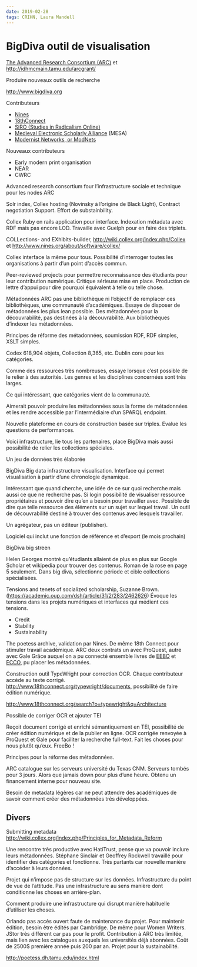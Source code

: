 ```yaml
---
date: 2019-02-28
tags: CRIHN, Laura Mandell
---
```


# BigDiva outil de visualisation

[The Advanced Research Consortium (ARC)](http://www.arc-org) et http://idhmcmain.tamu.edu/arcgrant/

Produire nouveaux outils de recherche

http://www.bigdiva.org

Contributeurs

- [Nines](http://www.nines.org)
- [18thConnect](http://www.18thconnect.org)
- [SiRO (Studies in Radicalism Online)](http://www.studiesinradicalism.org/)
- [Medieval Electronic Scholarly Alliance](http://www.mesa-medieval.org/) (MESA)
- [Modernist Networks, or ModNets](http://www.modnets.org/)

Nouveaux contributeurs

- Early modern print organisation
- NEAR
- CWRC

Advanced research consortium four l’infrastructure sociale et technique pour les nodes ARC

Solr index, Collex hosting (Novinsky à l’origine de Black Light), Contract negotiation Support. Effort de substainbility.

Collex Ruby on rails application pour interface. Indexation métadata avec RDF mais pas encore LOD. Travaille avec Guelph pour en faire des triplets.

COLLections- and EXhibits-builder, http://wiki.collex.org/index.php/Collex et http://www.nines.org/about/software/collex/

Collex interface la même pour tous. Possibilité d’interroger toutes les organisations à partir d’un point d’accès commun. 

Peer-reviewed projects pour permettre reconnaissance des étudiants pour leur contribution numérique. Critique sérieuse mise en place. Production de lettre d’appui pour dire pourquoi équivalent à telle ou telle chose.

Métadonnées ARC pas une bibliothèque ni l‘objectif de remplacer ces bibliothèques, une communauté d’académiques. Essaye de disposer de métadonnées les plus lean possible. Des métadonnées pour la découvrabilité, pas destinées à la découvrabilité. Aux bibliothèques d’indexer les métadonnées.

Principes de réforme des métadonnées, soumission RDF, RDF simples, XSLT simples.

Codex 618,904 objets, Collection 8,365, etc. Dublin core pour les catégories.

Comme des ressources très nombreuses, essaye lorsque c’est possible de le relier à des autorités. Les genres et les disciplines concernées sont très larges.

Ce qui intéressant, que catégories vient de la communauté.

Aimerait pouvoir produire les métadonnées sous la forme de métadonnées et les rendre accessible par l’intermédiaire d’un SPARQL endpoint.

Nouvelle plateforme en cours de construction basée sur triples. Evalue les questions de performances.

Voici infrastructure, lie tous les partenaires, place BigDiva mais aussi possibilité de relier les collections spéciales.

Un jeu de données très élaborée

BigDiva Big data infrastructure visualisation. Interface qui permet visualisation à partir d’une chronologie dynamique.

Intéressant que quand cherche, une idée de ce sur quoi recherche mais aussi ce que ne recherche pas. Si login possibilité de visualiser ressource propriétaires et pouvoir dire qu’en a besoin pour travailler avec. Possible de dire que telle ressource des éléments sur un sujet sur lequel travail. Un outil de découvrabilité destiné à trouver des contenus avec lesquels travailler.

Un agrégateur, pas un éditeur (publisher).

Logiciel qui inclut une fonction de référence et d’export (le mois prochain)

BigDiva big streen

Helen Georges montré qu’étudiants allaient de plus en plus sur Google Scholar et wikipedia pour trouver des contenus. Roman de la rose en page 5 seulement. Dans big diva, sélectionne période et cible collections spécialisées.

Tensions and tenets of socialized scholarship, Suzanne Brown. (https://academic.oup.com/dsh/article/31/2/283/2462626) Évoque les tensions dans les projets numériques et interfaces qui médient ces tensions.

- Credit
- Stability
- Sustainability

The poetess archive, validation par Nines. De même 18th Connect pour stimuler travail académique. ARC deux contrats un avec ProQuest, autre avec Gale Grâce auquel on a pu connecté ensemble livres de [EEBO](https://eebo.chadwyck.com/home) et [ECCO](http://find.galegroup.com/ecco), pu placer les métadonnées.

Construction outil TypeWright pour correction OCR. Chaque contributeur accède au texte corrigé. http://www.18thconnect.org/typewright/documents, possibilité de faire édition numérique.

http://www.18thconnect.org/search?o=typewright&q=Architecture

Possible de corriger OCR et ajouter TEI

Reçoit document corrigé et enrichi sémantiquement en TEI, possibilité de créer édition numérique et de la publier en ligne. OCR corrigée renvoyée à ProQuest et Gale pour faciliter la recherche full-text. Fait les choses pour nous plutôt qu’eux. FreeBo !

Principes pour la réforme des métadonnées.

ARC catalogue sur les serveurs université du Texas CNM. Serveurs tombés pour 3 jours. Alors que jamais down pour plus d’une heure. Obtenu un financement interne pour nouveau site.

Besoin de metadata légères car ne peut attendre des académiques de savoir comment créer des métadonnées très développées.

## Divers

Submitting metadata http://wiki.collex.org/index.php/Principles_for_Metadata_Reform

Une rencontre très productive avec HatiTrust, pense que va pouvoir inclure leurs métadonnées. Stéphane Sinclair et Geoffrey Rockwell travaillé pour identifier des catégories et fonctionne. Très partants car nouvelle manière d’accéder à leurs données.

Projet qui n’impose pas de structure sur les données. Infrastructure du point de vue de l’attitude. Pas une infrastructure au sens manière dont conditionne les choses en arrière-plan.

Comment produire une infrastructure qui disrupt manière habituelle d’utiliser les choses.

Orlando pas accès ouvert faute de maintenance du projet. Pour maintenir édition, besoin être édités par Cambridge. De même pour Women Writers. JStor très différent car pas pour le profit. Contribution à ARC très limitée, mais lien avec les catalogues auxquels les universités déjà abonnées. Coût de 2500$ première année puis 200 par an. Projet pour la sustainabilité.



http://poetess.dh.tamu.edu/index.html





